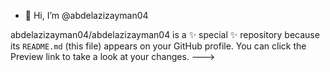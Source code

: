- 👋 Hi, I’m @abdelazizayman04
  
abdelazizayman04/abdelazizayman04 is a ✨ special ✨ repository because its `README.md` (this file) appears on your GitHub profile.
You can click the Preview link to take a look at your changes.
--->
